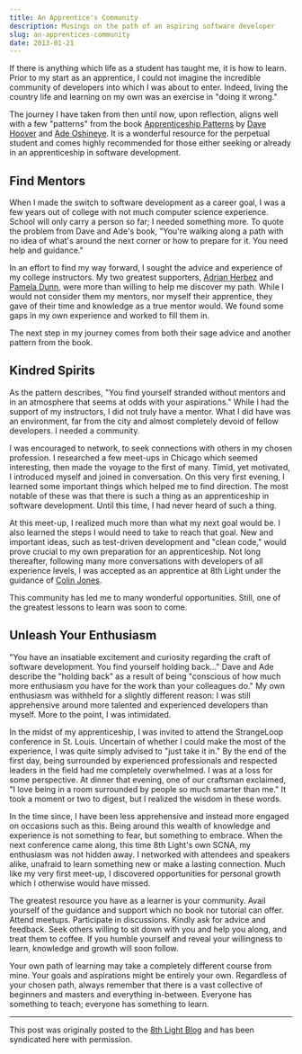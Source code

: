 ```yaml
---
title: An Apprentice's Community
description: Musings on the path of an aspiring software developer
slug: an-apprentices-community
date: 2013-01-21
---
```


If there is anything which life as a student has taught me, it is how to learn. Prior to my start as
an apprentice, I could not imagine the incredible community of developers into which I was about to
enter. Indeed, living the country life and learning on my own was an exercise in "doing it wrong."

The journey I have taken from then until now, upon reflection, aligns well with a few "patterns"
from the book [Apprenticeship Patterns](http://shop.oreilly.com/product/9780596518387.do) by
[Dave Hoover](http://redsquirrel.com/dave/) and [Ade Oshineye](http://blog.oshineye.com/). It is a
wonderful resource for the perpetual student and comes highly recommended for those either seeking
or already in an apprenticeship in software development.

## Find Mentors

When I made the switch to software development as a career goal, I was a few years out of college
with not much computer science experience. School will only carry a person so far; I needed
something more. To quote the problem from Dave and Ade's book, "You're walking along a path with no
idea of what's around the next corner or how to prepare for it. You need help and guidance."

In an effort to find my way forward, I sought the advice and experience of my college instructors.
My two greatest supporters, [Adrian Herbez](http://www.adrianherbez.net/) and
[Pamela Dunn](http://www.linkedin.com/in/pamdunn), were more than willing to help me discover my
path. While I would not consider them my mentors, nor myself their apprentice, they gave of their
time and knowledge as a true mentor would. We found some gaps in my own experience and worked to
fill them in.

The next step in my journey comes from both their sage advice and another pattern from the book.

## Kindred Spirits

As the pattern describes, "You find yourself stranded without mentors and in an atmosphere that
seems at odds with your aspirations." While I had the support of my instructors, I did not truly
have a mentor. What I did have was an environment, far from the city and almost completely devoid of
fellow developers. I needed a community.

I was encouraged to network, to seek connections with others in my chosen profession. I researched a
few meet-ups in Chicago which seemed interesting, then made the voyage to the first of many. Timid,
yet motivated, I introduced myself and joined in conversation. On this very first evening, I learned
some important things which helped me to find direction. The most notable of these was that there is
such a thing as an apprenticeship in software development. Until this time, I had never heard of
such a thing.

At this meet-up, I realized much more than what my next goal would be. I also learned the steps I
would need to take to reach that goal. New and important ideas, such as test-driven development and
"clean code," would prove crucial to my own preparation for an apprenticeship. Not long thereafter,
following many more conversations with developers of all experience levels, I was accepted as an
apprentice at 8th Light under the guidance of
[Colin Jones](https://8thlight.com/authors/colin-jones).

This community has led me to many wonderful opportunities. Still, one of the greatest lessons to
learn was soon to come.

## Unleash Your Enthusiasm

"You have an insatiable excitement and curiosity regarding the craft of software development. You
find yourself holding back..." Dave and Ade describe the "holding back" as a result of being
"conscious of how much more enthusiasm you have for the work than your colleagues do." My own
enthusiasm was withheld for a slightly different reason: I was still apprehensive around more
talented and experienced developers than myself. More to the point, I was intimidated.

In the midst of my apprenticeship, I was invited to attend the StrangeLoop conference in St. Louis.
Uncertain of whether I could make the most of the experience, I was quite simply advised to "just
take it in." By the end of the first day, being surrounded by experienced professionals and
respected leaders in the field had me completely overwhelmed. I was at a loss for some perspective.
At dinner that evening, one of our craftsman exclaimed, "I love being in a room surrounded by people
so much smarter than me." It took a moment or two to digest, but I realized the wisdom in these
words.

In the time since, I have been less apprehensive and instead more engaged on occasions such as this.
Being around this wealth of knowledge and experience is not something to fear, but something to
embrace. When the next conference came along, this time 8th Light's own SCNA, my enthusiasm was not
hidden away. I networked with attendees and speakers alike, unafraid to learn something new or make
a lasting connection. Much like my very first meet-up, I discovered opportunities for personal
growth which I otherwise would have missed.

The greatest resource you have as a learner is your community. Avail yourself of the guidance and
support which no book nor tutorial can offer. Attend meetups. Participate in discussions. Kindly ask
for advice and feedback. Seek others willing to sit down with you and help you along, and treat them
to coffee. If you humble yourself and reveal your willingness to learn, knowledge and growth will
soon follow.

Your own path of learning may take a completely different course from mine. Your goals and
aspirations might be entirely your own. Regardless of your chosen path, always remember that there
is a vast collective of beginners and masters and everything in-between. Everyone has something to
teach; everyone has something to learn.

---

This post was originally posted to the
[8th Light Blog](https://8thlight.com/insights/an-apprentices-community) and has been syndicated
here with permission.
